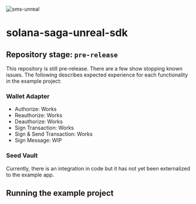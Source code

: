 ![sms-unreal](https://github.com/CryptoCavemen/solana-saga-unreal-sdk/assets/1970424/ac1b281a-6be1-4deb-af71-52170fc3f970)

# solana-saga-unreal-sdk

## Repository stage: `pre-release`
This repository is still pre-release. There are a few show stopping known issues. The following describes expected experience for each functionality in the example project:

### Wallet Adapter
* Authorize: Works
* Reauthorize: Works
* Deauthorize: Works
* Sign Transaction: Works
* Sign & Send Transaction: Works
* Sign Message: WIP

### Seed Vault
Currently, there is an integration in code but it has not yet been externalized to the example app.

## Running the example project
